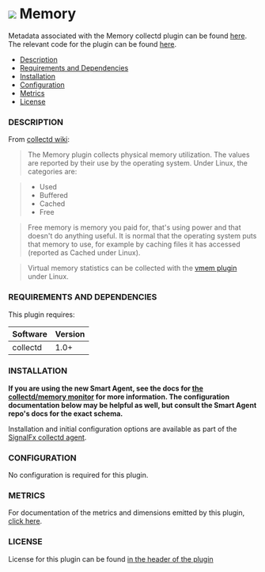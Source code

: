 # ![](https://github.com/signalfx/integrations/blob/master/collectd/img/integrations_collectd.png) Memory

Metadata associated with the Memory collectd plugin can be found <a target="_blank" href="https://github.com/signalfx/integrations/tree/release/collectd-memory">here</a>. The relevant code for the plugin can be found <a target="_blank" href="https://github.com/signalfx/collectd/blob/master/src/memory.c">here</a>.

- [Description](#description)
- [Requirements and Dependencies](#requirements-and-dependencies)
- [Installation](#installation)
- [Configuration](#configuration)
- [Metrics](#metrics)
- [License](#license)

### DESCRIPTION

From <a target="_blank" href="https://collectd.org/wiki/index.php/Plugin:Memory">collectd wiki</a>:

> The Memory plugin collects physical memory utilization.
The values are reported by their use by the operating system. Under Linux, the categories are:

> * Used
> * Buffered
> * Cached
> * Free

> Free memory is memory you paid for, that's using power and that doesn't do anything useful. It is normal that the operating system puts that memory to use, for example by caching files it has accessed (reported as Cached under Linux).

> Virtual memory statistics can be collected with the [vmem plugin](https://github.com/signalfx/integrations/tree/master/collectd-vmem)[](sfx_link:collectd-vmem) under Linux.

### REQUIREMENTS AND DEPENDENCIES

This plugin requires:

| Software          | Version        |
|-------------------|----------------|
| collectd |  1.0+ |

### INSTALLATION

**If you are using the new Smart Agent, see the docs for [the collectd/memory
monitor](https://github.com/signalfx/signalfx-agent/tree/master/docs/monitors/collectd-memory.md)
for more information.  The configuration documentation below may be helpful as
well, but consult the Smart Agent repo's docs for the exact schema.**


Installation and initial configuration options are available as part of the <a target="_blank" href="https://github.com/signalfx/integrations/tree/master/collectd">SignalFx collectd agent</a>.


### CONFIGURATION

No configuration is required for this plugin.

### METRICS

For documentation of the metrics and dimensions emitted by this plugin, [click here](./docs).

### LICENSE

License for this plugin can be found <a target="_blank" href="https://github.com/signalfx/collectd/blob/master/src/memory.c">in the header of the plugin</a>
